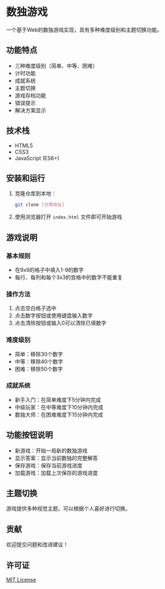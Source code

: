 # 数独游戏

一个基于Web的数独游戏实现，具有多种难度级别和主题切换功能。

## 功能特点

- 三种难度级别（简单、中等、困难）
- 计时功能
- 成就系统
- 主题切换
- 游戏存档功能
- 错误提示
- 解决方案显示

## 技术栈

- HTML5
- CSS3
- JavaScript (ES6+)

## 安装和运行

1. 克隆仓库到本地：
   ```bash
   git clone [仓库地址]
   ```

2. 使用浏览器打开 `index.html` 文件即可开始游戏

## 游戏说明

### 基本规则
- 在9x9的格子中填入1-9的数字
- 每行、每列和每个3x3的宫格中的数字不能重复

### 操作方法
1. 点击空白格子选中
2. 点击数字按钮或使用键盘输入数字
3. 点击清除按钮或输入0可以清除已填数字

### 难度级别
- 简单：移除30个数字
- 中等：移除40个数字
- 困难：移除50个数字

### 成就系统
- 新手入门：在简单难度下5分钟内完成
- 中级玩家：在中等难度下10分钟内完成
- 数独大师：在困难难度下15分钟内完成

## 功能按钮说明

- 新游戏：开始一局新的数独游戏
- 显示答案：显示当前数独的完整解答
- 保存游戏：保存当前游戏进度
- 加载游戏：加载上次保存的游戏进度

## 主题切换

游戏提供多种视觉主题，可以根据个人喜好进行切换。

## 贡献

欢迎提交问题和改进建议！

## 许可证

[MIT License](LICENSE)
